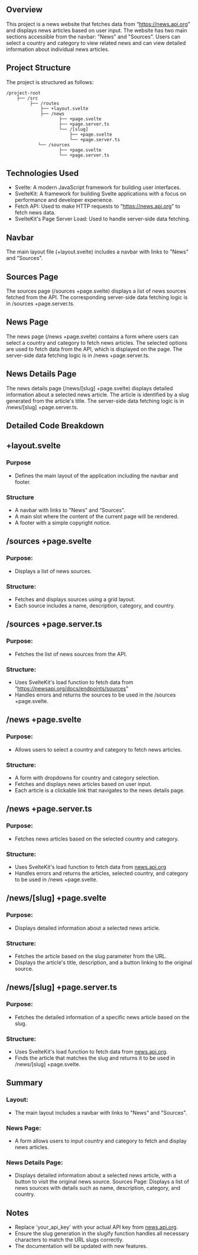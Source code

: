 
## Overview
This project is a news website that fetches data from “https://news.api.org" and displays news articles based on user input. The website has two main sections accessible from the navbar: "News" and "Sources". Users can select a country and category to view related news and can view detailed information about individual news articles.

## Project Structure
The project is structured as follows:


	/project-root
  		├── /src
     		 ├── /routes
         		 ├── +layout.svelte
         		 ├── /news
         	     	 	├── +page.svelte
         	     		├── +page.server.ts
         	         	└── /[slug]
         	         		├── +page.svelte
         	         		└── +page.server.ts
         	 	└── /sources
         	     		├── +page.svelte
         	     		└── +page.server.ts

## Technologies Used
* Svelte: A modern JavaScript framework for building user interfaces.
* SvelteKit: A framework for building Svelte applications with a focus on performance and developer experience.
* Fetch API: Used to make HTTP requests to “https://news.api.org" to fetch news data.
* SvelteKit's Page Server Load: Used to handle server-side data fetching.

## Navbar
The main layout file (+layout.svelte) includes a navbar with links to "News" and "Sources".


## Sources Page
The sources page (/sources +page.svelte) displays a list of news sources fetched from the API. The corresponding server-side data fetching logic is in  /sources +page.server.ts.


## News Page
The news page (/news +page.svelte) contains a form where users can select a country and category to fetch news articles. The selected options are used to fetch data from the API, which is displayed on the page. The server-side data fetching logic is in /news +page.server.ts.

## News Details Page
The news details page (/news/[slug] +page.svelte) displays detailed information about a selected news article. The article is identified by a slug generated from the article's title. The server-side data fetching logic is in /news/[slug] +page.server.ts.

## Detailed Code Breakdown

## +layout.svelte
### Purpose
* Defines the main layout of the application including the navbar and footer.

### Structure
* A navbar with links to "News" and “Sources".
* A main slot where the content of the current page will be rendered.
* A footer with a simple copyright notice.

## /sources +page.svelte
### Purpose:
* Displays a list of news sources.

### Structure:
* Fetches and displays sources using a grid layout.
* Each source includes a name, description, category, and country.

## /sources +page.server.ts
### Purpose: 
* Fetches the list of news sources from the API.

### Structure:
* Uses SvelteKit's load function to fetch data from “https://newsapi.org/docs/endpoints/sources"
* Handles errors and returns the sources to be used in the /sources +page.svelte.

## /news +page.svelte
### Purpose: 
* Allows users to select a country and category to fetch news articles.

### Structure:
* A form with dropdowns for country and category selection.
* Fetches and displays news articles based on user input.
* Each article is a clickable link that navigates to the news details page.

## /news +page.server.ts
### Purpose: 
* Fetches news articles based on the selected country and category.

### Structure:
* Uses SvelteKit's load function to fetch data from [news.api.org](https://newsapi.org/docs/endpoints/top-headlines)
* Handles errors and returns the articles, selected country, and category to be used in /news +page.svelte.

## /news/[slug] +page.svelte
### Purpose: 
* Displays detailed information about a selected news article.

### Structure:
* Fetches the article based on the slug parameter from the URL.
* Displays the article's title, description, and a button linking to the original source.




## /news/[slug] +page.server.ts
### Purpose: 
* Fetches the detailed information of a specific news article based on the slug.

### Structure:
* Uses SvelteKit's load function to fetch data from [news.api.org](https://newsapi.org/docs/endpoints/top-headlines).
* Finds the article that matches the slug and returns it to be used in /news/[slug] +page.svelte.

## Summary
### Layout: 
* The main layout includes a navbar with links to "News" and "Sources".
### News Page:
* A form allows users to input country and category to fetch and display news articles.
### News Details Page:
* Displays detailed information about a selected news article, with a button to visit the original news source.
Sources Page: Displays a list of news sources with details such as name, description, category, and country.

## Notes
* Replace 'your_api_key' with your actual API key from [news.api.org](https://newsapi.org).
* Ensure the slug generation in the slugify function handles all necessary characters to match the URL slugs correctly.
* The documentation will be updated with new features.


											
